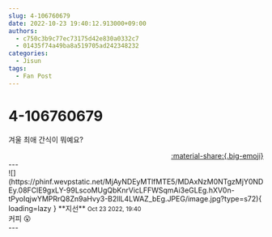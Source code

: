 ```yaml
---
slug: 4-106760679
date: 2022-10-23 19:40:12.913000+09:00
authors:
  - c750c3b9c77ec73175d42e830a0332c7
  - 01435f74a49ba8a519705ad242348232
categories:
  - Jisun
tags:
  - Fan Post
---
```


# 4-106760679

<div class="post-container" markdown="1">
<div class="content-container md-sidebar__scrollwrap" markdown="1">

겨울 최애 간식이 뭐예요?

</div>
</div>

<div style="text-align: right;" markdown="1">
<a href="https://weverse.io/fromis9/fanpost/4-106760679" style="text-align: right;">:material-share:{.big-emoji}</a>
</div>
---

<div class="comments-container md-sidebar__scrollwrap" markdown="1">
<div class="comment" markdown="1">
<div class='id-container' markdown="1">
![](https://phinf.wevpstatic.net/MjAyNDEyMTlfMTE5/MDAxNzM0NTgzMjY0NDEy.08FClE9gxLY-99LscoMUgQbKnrVicLFFWSqmAi3eGLEg.hXV0n-tPyoIqjwYMPRrQ8Zn9aHvy3-B2llL4LWAZ_bEg.JPEG/image.jpg?type=s72){ loading=lazy }
**<span class="artist">지선</span>** <small>Oct 23 2022, 19:40</small><br>
</div>
<div class='comment-body' markdown="1">
커피 😮
</div>
</div>
</div>
---

